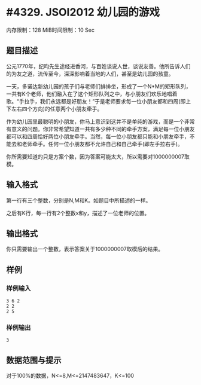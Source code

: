 # #4329. JSOI2012 幼儿园的游戏

内存限制：128 MiB时间限制：10 Sec

## 题目描述

公元1770年，纪昀先生途经进香河，与百姓谈说人世，谈说友善。他所告诉人们的为友之道，流传至今，深深影响着当地的人们，甚至是幼儿园的孩童。 

一天，多诺达新幼儿园的孩子们与老师们排排坐，形成了一个N*M的矩形队列，一共有K个老师，他们融入在了这个矩形队列之中，与小朋友们欢乐地唱着歌。&ldquo;手拉手，我们永远都是好朋友！&rdquo;于是老师要求每一位小朋友都和四周(即上下左右四个方向)的任意两个小朋友牵手。 

作为幼儿园里最聪明的小朋友，你马上意识到这并不是单纯的游戏，而是一个非常有意义的问题。你非常希望知道一共有多少种不同的牵手方案，满足每一位小朋友都可以和四周恰好两位小朋友牵手。当然，每一位小朋友都只能和小朋友牵手，不能去和老师牵手。任何一位小朋友都不允许自己和自己牵手(即左手拉右手)。 

你所需要知道的只是方案个数，因为答案可能太大，所以需要对1000000007取模。 

## 输入格式

第一行有三个整数，分别是N,M和K。如题目中所描述的一样。 

之后有K行，每一行有2个整数x和y，描述了一位老师的位置。 

## 输出格式

你只需要输出一个整数，表示答案关于1000000007取模后的结果。 

## 样例

### 样例输入

    
    3 6 2 
    2 2 
    2 5 
    

### 样例输出

    
    3 
    

## 数据范围与提示

对于100%的数据，N<=8,M<=2147483647，K<=100 
